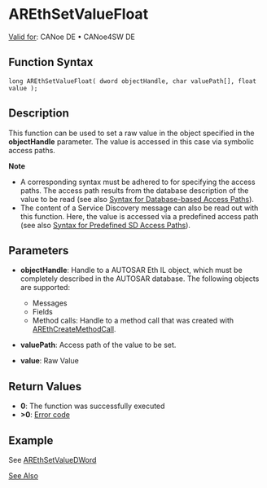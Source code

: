 # AREthSetValueFloat

[Valid for](../../../../Shared/FeatureAvailability.md): CANoe DE • CANoe4SW DE

## Function Syntax

```plaintext
long AREthSetValueFloat( dword objectHandle, char valuePath[], float value );
```

## Description

This function can be used to set a raw value in the object specified in the **objectHandle** parameter. The value is accessed in this case via symbolic access paths.

**Note**

- A corresponding syntax must be adhered to for specifying the access paths. The access path results from the database description of the value to be read (see also [Syntax for Database-based Access Paths](CAPLfunctionAREthSyntaxDatabaseAccessPath.md)).
- The content of a Service Discovery message can also be read out with this function. Here, the value is accessed via a predefined access path (see also [Syntax for Predefined SD Access Paths](CAPLfunctionAREthSyntaxPredefinedSDAccessPath.md)).

## Parameters

- **objectHandle**: Handle to a AUTOSAR Eth IL object, which must be completely described in the AUTOSAR database. The following objects are supported:
  - Messages
  - Fields
  - Method calls: Handle to a method call that was created with [AREthCreateMethodCall](CAPLfunctionAREthCreateMethodCall.md).

- **valuePath**: Access path of the value to be set.

- **value**: Raw Value

## Return Values

- **0**: The function was successfully executed
- **>0**: [Error code](../CAPLfunctionsAREthILErrorCodes.md)

## Example

See [AREthSetValueDWord](CAPLfunctionAREthSetValueDWord.md)

[See Also](javascript:void(0);)
